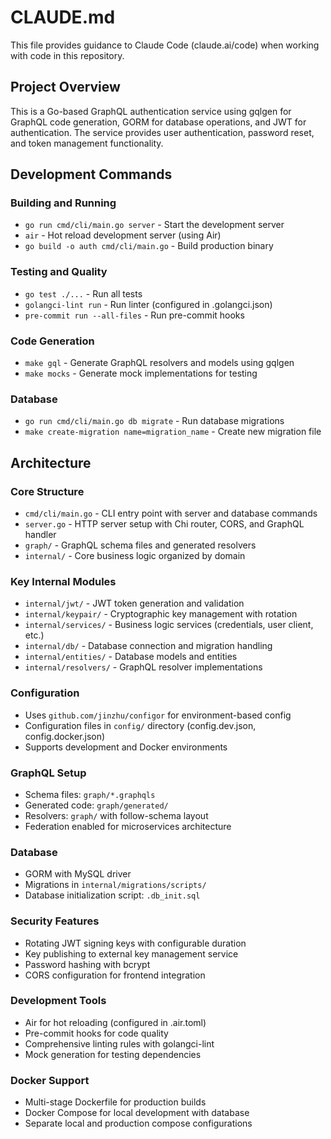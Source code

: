 # CLAUDE.md

This file provides guidance to Claude Code (claude.ai/code) when working with code in this repository.

## Project Overview

This is a Go-based GraphQL authentication service using gqlgen for GraphQL code generation, GORM for database operations, and JWT for authentication. The service provides user authentication, password reset, and token management functionality.

## Development Commands

### Building and Running
- `go run cmd/cli/main.go server` - Start the development server
- `air` - Hot reload development server (using Air)
- `go build -o auth cmd/cli/main.go` - Build production binary

### Testing and Quality
- `go test ./...` - Run all tests
- `golangci-lint run` - Run linter (configured in .golangci.json)
- `pre-commit run --all-files` - Run pre-commit hooks

### Code Generation
- `make gql` - Generate GraphQL resolvers and models using gqlgen
- `make mocks` - Generate mock implementations for testing

### Database
- `go run cmd/cli/main.go db migrate` - Run database migrations
- `make create-migration name=migration_name` - Create new migration file

## Architecture

### Core Structure
- `cmd/cli/main.go` - CLI entry point with server and database commands
- `server.go` - HTTP server setup with Chi router, CORS, and GraphQL handler
- `graph/` - GraphQL schema files and generated resolvers
- `internal/` - Core business logic organized by domain

### Key Internal Modules
- `internal/jwt/` - JWT token generation and validation
- `internal/keypair/` - Cryptographic key management with rotation
- `internal/services/` - Business logic services (credentials, user client, etc.)
- `internal/db/` - Database connection and migration handling
- `internal/entities/` - Database models and entities
- `internal/resolvers/` - GraphQL resolver implementations

### Configuration
- Uses `github.com/jinzhu/configor` for environment-based config
- Configuration files in `config/` directory (config.dev.json, config.docker.json)
- Supports development and Docker environments

### GraphQL Setup
- Schema files: `graph/*.graphqls`
- Generated code: `graph/generated/`
- Resolvers: `graph/` with follow-schema layout
- Federation enabled for microservices architecture

### Database
- GORM with MySQL driver
- Migrations in `internal/migrations/scripts/`
- Database initialization script: `.db_init.sql`

### Security Features
- Rotating JWT signing keys with configurable duration
- Key publishing to external key management service
- Password hashing with bcrypt
- CORS configuration for frontend integration

### Development Tools
- Air for hot reloading (configured in .air.toml)
- Pre-commit hooks for code quality
- Comprehensive linting rules with golangci-lint
- Mock generation for testing dependencies

### Docker Support
- Multi-stage Dockerfile for production builds
- Docker Compose for local development with database
- Separate local and production compose configurations